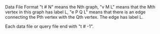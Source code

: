Data File Format 
"t # N" means the Nth graph,
"v M L" means that the Mth vertex in this graph has label L,
"e P Q L" means that there is an edge connecting the Pth vertex with the Qth vertex. The edge has label L.

Each data file or query file end with "t # -1".